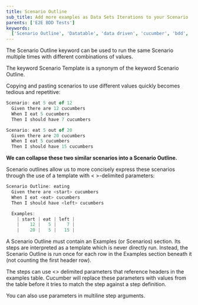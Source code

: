 ```yaml
---
title: Scenario Outline
sub_title: Add more examples as Data Sets Iterations to your Scenario
parents: ['E2E BDD Tests']
keywords:
  ['Scenario Outline', 'Datatable', 'data driven', 'cucumber', 'bdd', 'gherkin']
---
```


The Scenario Outline keyword can be used to run the same Scenario multiple times with different combinations of values.

The keyword Scenario Template is a synonym of the keyword Scenario Outline.

Copying and pasting scenarios to use different values quickly becomes tedious and repetitive:

```javascript
Scenario: eat 5 out of 12
  Given there are 12 cucumbers
  When I eat 5 cucumbers
  Then I should have 7 cucumbers

Scenario: eat 5 out of 20
  Given there are 20 cucumbers
  When I eat 5 cucumbers
  Then I should have 15 cucumbers

```

**We can collapse these two similar scenarios into a Scenario Outline.**

Scenario outlines allow us to more concisely express these scenarios through the use of a template with < >-delimited parameters:

```javascript
Scenario Outline: eating
  Given there are <start> cucumbers
  When I eat <eat> cucumbers
  Then I should have <left> cucumbers

  Examples:
    | start | eat | left |
    |    12 |   5 |    7 |
    |    20 |   5 |   15 |
```

A Scenario Outline must contain an Examples (or Scenarios) section. Its steps are interpreted as a template which is never directly run. Instead, the Scenario Outline is run once for each row in the Examples section beneath it (not counting the first header row).

The steps can use <> delimited parameters that reference headers in the examples table. Cucumber will replace these parameters with values from the table before it tries to match the step against a step definition.

You can also use parameters in multiline step arguments.
